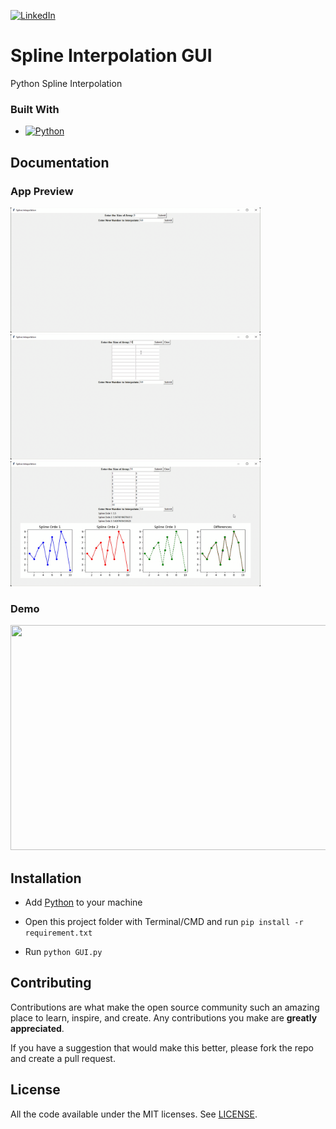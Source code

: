 [![LinkedIn][linkedin-shield]][linkedin-url]

[linkedin-shield]: https://img.shields.io/badge/-LinkedIn-black.svg?style=for-the-badge&logo=linkedin&colorB=555
[linkedin-url]: https://www.linkedin.com/in/evanderchristiandumalang/

# Spline Interpolation GUI

Python Spline Interpolation

### Built With

* [![Python][Python.org]][Python-url]

[Python.org]: https://img.shields.io/badge/Python-FFFFFF?style=for-the-badge&logo=python&logoColor=blue
[Python-url]: https://www.python.org/

## Documentation

### App Preview
<img src="preview/menu.png" width="400" height="200"> <img src="preview/array.png" width="400" height="200"> <img src="preview/plot.png" width="400" height="200">

### Demo
<img src="preview/demo.gif" width="640" height="360">

## Installation

- Add [Python](https://www.python.org/downloads/) to your machine

- Open this project folder with Terminal/CMD and run `pip install -r requirement.txt`

- Run `python GUI.py` 

## Contributing

Contributions are what make the open source community such an amazing place to learn, inspire, and create. Any contributions you make are **greatly appreciated**.

If you have a suggestion that would make this better, please fork the repo and create a pull request.

## License

All the code available under the MIT licenses. See [LICENSE](LICENSE).
